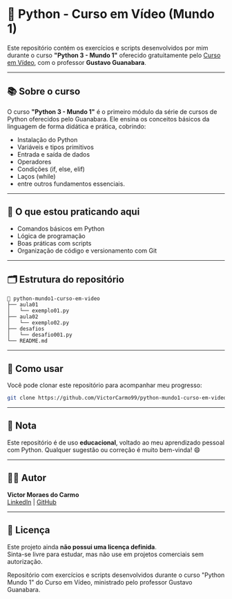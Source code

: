 # 🐍 Python - Curso em Vídeo (Mundo 1)

Este repositório contém os exercícios e scripts desenvolvidos por mim durante o curso **"Python 3 - Mundo 1"** oferecido gratuitamente pelo [Curso em Vídeo](https://www.cursoemvideo.com/), com o professor **Gustavo Guanabara**.

---

## 📚 Sobre o curso

O curso **"Python 3 - Mundo 1"** é o primeiro módulo da série de cursos de Python oferecidos pelo Guanabara. Ele ensina os conceitos básicos da linguagem de forma didática e prática, cobrindo:

- Instalação do Python
- Variáveis e tipos primitivos
- Entrada e saída de dados
- Operadores
- Condições (if, else, elif)
- Laços (while)
- entre outros fundamentos essenciais.

---

## 🧠 O que estou praticando aqui

- Comandos básicos em Python
- Lógica de programação
- Boas práticas com scripts
- Organização de código e versionamento com Git

---

## 🗂️ Estrutura do repositório

```
📁 python-mundo1-curso-em-video
├── aula01
│   └── exemplo01.py
├── aula02
│   └── exemplo02.py
├── desafios
│   └── desafio001.py
└── README.md
```

---

## 🚀 Como usar

Você pode clonar este repositório para acompanhar meu progresso:

```bash
git clone https://github.com/VictorCarmo99/python-mundo1-curso-em-video.git
```

---

## 📌 Nota

Este repositório é de uso **educacional**, voltado ao meu aprendizado pessoal com Python. Qualquer sugestão ou correção é muito bem-vinda! 😄

---

## 🧑‍💻 Autor

**Victor Moraes do Carmo**  
[LinkedIn](https://www.linkedin.com/in/victor-carmo-729b0b35b/) | [GitHub](https://github.com/VictorCarmo99)

---

## 📜 Licença

Este projeto ainda **não possui uma licença definida**.  
Sinta-se livre para estudar, mas não use em projetos comerciais sem autorização.

Repositório com exercícios e scripts desenvolvidos durante o curso "Python Mundo 1" do Curso em Vídeo, ministrado pelo professor Gustavo Guanabara.
